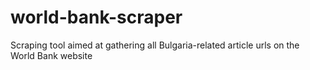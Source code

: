 # world-bank-scraper
Scraping tool aimed at gathering all Bulgaria-related article urls on the World Bank website

